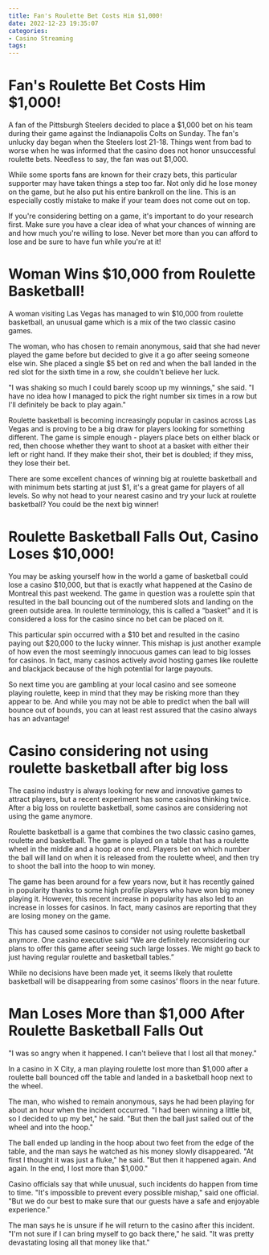 ```yaml
---
title: Fan's Roulette Bet Costs Him $1,000!
date: 2022-12-23 19:35:07
categories:
- Casino Streaming
tags:
---
```



#  Fan's Roulette Bet Costs Him $1,000!

A fan of the Pittsburgh Steelers decided to place a $1,000 bet on his team during their game against the Indianapolis Colts on Sunday. The fan's unlucky day began when the Steelers lost 21-18. Things went from bad to worse when he was informed that the casino does not honor unsuccessful roulette bets. Needless to say, the fan was out $1,000.

While some sports fans are known for their crazy bets, this particular supporter may have taken things a step too far. Not only did he lose money on the game, but he also put his entire bankroll on the line. This is an especially costly mistake to make if your team does not come out on top.

If you're considering betting on a game, it's important to do your research first. Make sure you have a clear idea of what your chances of winning are and how much you're willing to lose. Never bet more than you can afford to lose and be sure to have fun while you're at it!

#  Woman Wins $10,000 from Roulette Basketball!

A woman visiting Las Vegas has managed to win $10,000 from roulette basketball, an unusual game which is a mix of the two classic casino games.

The woman, who has chosen to remain anonymous, said that she had never played the game before but decided to give it a go after seeing someone else win. She placed a single $5 bet on red and when the ball landed in the red slot for the sixth time in a row, she couldn't believe her luck.

"I was shaking so much I could barely scoop up my winnings," she said. "I have no idea how I managed to pick the right number six times in a row but I'll definitely be back to play again."

Roulette basketball is becoming increasingly popular in casinos across Las Vegas and is proving to be a big draw for players looking for something different. The game is simple enough - players place bets on either black or red, then choose whether they want to shoot at a basket with either their left or right hand. If they make their shot, their bet is doubled; if they miss, they lose their bet.

There are some excellent chances of winning big at roulette basketball and with minimum bets starting at just $1, it's a great game for players of all levels. So why not head to your nearest casino and try your luck at roulette basketball? You could be the next big winner!

#  Roulette Basketball Falls Out, Casino Loses $10,000!

You may be asking yourself how in the world a game of basketball could lose a casino $10,000, but that is exactly what happened at the Casino de Montreal this past weekend. The game in question was a roulette spin that resulted in the ball bouncing out of the numbered slots and landing on the green outside area. In roulette terminology, this is called a “basket” and it is considered a loss for the casino since no bet can be placed on it.

This particular spin occurred with a $10 bet and resulted in the casino paying out $20,000 to the lucky winner. This mishap is just another example of how even the most seemingly innocuous games can lead to big losses for casinos. In fact, many casinos actively avoid hosting games like roulette and blackjack because of the high potential for large payouts.

So next time you are gambling at your local casino and see someone playing roulette, keep in mind that they may be risking more than they appear to be. And while you may not be able to predict when the ball will bounce out of bounds, you can at least rest assured that the casino always has an advantage!

#  Casino considering not using roulette basketball after big loss

The casino industry is always looking for new and innovative games to attract players, but a recent experiment has some casinos thinking twice. After a big loss on roulette basketball, some casinos are considering not using the game anymore.

Roulette basketball is a game that combines the two classic casino games, roulette and basketball. The game is played on a table that has a roulette wheel in the middle and a hoop at one end. Players bet on which number the ball will land on when it is released from the roulette wheel, and then try to shoot the ball into the hoop to win money.

The game has been around for a few years now, but it has recently gained in popularity thanks to some high profile players who have won big money playing it. However, this recent increase in popularity has also led to an increase in losses for casinos. In fact, many casinos are reporting that they are losing money on the game.

This has caused some casinos to consider not using roulette basketball anymore. One casino executive said “We are definitely reconsidering our plans to offer this game after seeing such large losses. We might go back to just having regular roulette and basketball tables.”

While no decisions have been made yet, it seems likely that roulette basketball will be disappearing from some casinos’ floors in the near future.

#  Man Loses More than $1,000 After Roulette Basketball Falls Out

"I was so angry when it happened. I can't believe that I lost all that money."

In a casino in X City, a man playing roulette lost more than $1,000 after a roulette ball bounced off the table and landed in a basketball hoop next to the wheel.

The man, who wished to remain anonymous, says he had been playing for about an hour when the incident occurred. "I had been winning a little bit, so I decided to up my bet," he said. "But then the ball just sailed out of the wheel and into the hoop."

The ball ended up landing in the hoop about two feet from the edge of the table, and the man says he watched as his money slowly disappeared. "At first I thought it was just a fluke," he said. "But then it happened again. And again. In the end, I lost more than $1,000."

Casino officials say that while unusual, such incidents do happen from time to time. "It's impossible to prevent every possible mishap," said one official. "But we do our best to make sure that our guests have a safe and enjoyable experience."

The man says he is unsure if he will return to the casino after this incident. "I'm not sure if I can bring myself to go back there," he said. "It was pretty devastating losing all that money like that."
